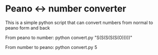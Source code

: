 # Peano <-> number converter

This is a simple python script that can convert numbers from normal to peano form and back

From peano to number:
python convert.py "S(S(S(S(S(O)))))"

From number to peano:
python convert.py 5
